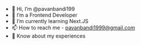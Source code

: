 - 👋 Hi, I’m @pavanbandi199
- 👀 I’m a Frontend Developer
- 🌱 I’m currently learning Next.JS
- 📫 How to reach me - pavanbandi1999@gmail.com
- 📄 Know about my experiences

<!---
pavanbandi199/pavanbandi199 is a ✨ special ✨ repository because its `README.md` (this file) appears on your GitHub profile.
You can click the Preview link to take a look at your changes.
--->
